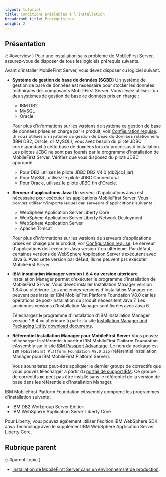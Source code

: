 ```yaml
---
layout: tutorial
title: Conditions préalables à l'installation
breadcrumb_title: Prerequisites
weight: 2
---
```

<!-- NLS_CHARSET=UTF-8 -->
## Présentation
{: #overview }
Pour une installation sans problème de MobileFirst Server, assurez-vous de disposer de tous les logiciels prérequis suivants.

Avant d'installer MobileFirst Server, vous devez disposer du logiciel suivant.

* **Système de gestion de base de données (SGBD)**
  Un système de gestion de base de données est nécessaire pour stocker les données techniques des composants MobileFirst Server. Vous devez utiliser l'un des systèmes de gestion de base de données pris en charge :

  * IBM DB2
  * MySQL
  * Oracle

  Pour plus d'informations sur les versions de système de gestion de base de données prises en charge par le produit, voir [Configuration requise](https://www.ibm.com/support/knowledgecenter/SSHS8R_8.0.0/com.ibm.worklight.getstart.doc/start/r_supported_operating_systems_an.html). Si vous utilisez un système de gestion de base de données relationnelle (IBM DB2, Oracle, or MySQL), vous avez besoin du pilote JDBC correspondant à cette base de données lors du processus d'installation. Les pilotes JDBC ne sont pas fournis par le programme d'installation de MobileFirst Server. Vérifiez que vous disposez du pilote JDBC approprié.

  * Pour DB2, utilisez le pilote JDBC DB2 V4.0 (db2jcc4.jar).
  * Pour MySQL, utilisez le pilote JDBC Connector/J.
  * Pour Oracle, utilisez le pilote JDBC fin d'Oracle.

* **Serveur d'applications Java**
  Un serveur d'applications Java est nécessaire pour exécuter les applications MobileFirst Server. Vous pouvez utiliser n'importe lequel des serveurs d'applications suivants :

  * WebSphere Application Server Liberty Core
  * WebSphere Application Server Liberty Network Deployment
  * WebSphere Application Server
  * Apache Tomcat

  Pour plus d'informations sur les versions de serveurs d'applications prises en charge par le produit, voir [Configuration requise](https://www.ibm.com/support/knowledgecenter/SSHS8R_8.0.0/com.ibm.worklight.getstart.doc/start/r_supported_operating_systems_an.html). Le serveur d'applications doit exécuter Java version 7 ou ultérieure. Par défaut, certaines versions de WebSphere Application Server s'exécutent avec Java 6. Avec cette version par défaut, ils ne peuvent pas exécuter MobileFirst Server. 

* **IBM Installation Manager version 1.8.4 ou version ultérieure**
  Installation Manager permet d'exécuter le programme d'installation de MobileFirst Server. Vous devez installer Installation Manager version 1.8.4 ou ultérieure. Les anciennes versions d'Installation Manager ne peuvent pas installer IBM MobileFirst Platform Foundation V8.0 car les opérations de post-installation du produit nécessitent Java 7. Les anciennes versions d'Installation Manager sont livrées avec Java 6.

  Téléchargez le programme d'installation d'IBM Installation Manager version 1.8.4 ou ultérieure à partir du site [Installation Manager and Packaging Utility download documents](http://www-01.ibm.com/support/docview.wss?uid=swg27025142).

* **Référentiel Installation Manager pour MobileFirst Server**
  Vous pouvez télécharger le référentiel à partir d'IBM MobileFirst Platform Foundation eAssembly sur le site [IBM Passport Advantage](https://www-01.ibm.com/software/passportadvantage/pao_customers.htm). Le nom du package est `IBM MobileFirst Platform Foundation V8.0.zip` (référentiel Installation Manager pour IBM MobileFirst Platform Server).

  Vous souhaiterez peut-être appliquer le dernier groupe de correctifs que vous pouvez télécharger à partir du [portail de support IBM](https://www.ibm.com/support/home/product/N651135V62596I83/IBM_MobileFirst_Platform_Foundation). Ce groupe de correctifs ne peut pas être installé sans le référentiel de la version de base dans les référentiels d'Installation Manager.

IBM MobileFirst Platform Foundation eAssembly comprend les programmes d'installation suivants :
* IBM DB2 Workgroup Server Edition
* IBM WebSphere Application Server Liberty Core

Pour Liberty, vous pouvez également utiliser l'édition IBM WebSphere SDK Java Technology avec le supplément IBM WebSphere Application Server Liberty Core.

## Rubrique parent
{: #parent-topic }

* [Installation de MobileFirst Server dans un environnement de production](../).
